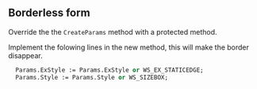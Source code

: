## Borderless form

Override the the `CreateParams` method with a protected method.

Implement the folowing lines in the new method, this will make the border disappear.

```pascal
  Params.ExStyle := Params.ExStyle or WS_EX_STATICEDGE;
  Params.Style := Params.Style or WS_SIZEBOX;
```